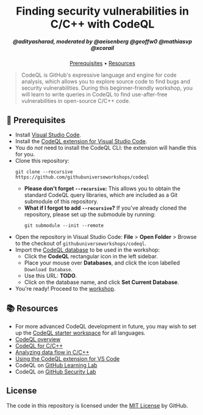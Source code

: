 <h1 align="center">Finding security vulnerabilities in C/C++ with CodeQL</h1>
<h5 align="center">@adityasharad, moderated by @aeisenberg @geoffw0 @mathiasvp @xcorail</h5>

<p align="center">
  <a href="#mega-prerequisites">Prerequisites</a> •  
  <a href="#books-resources">Resources</a>
</p>

> CodeQL is GitHub's expressive language and engine for code analysis, which allows you to explore source code to find bugs and security vulnerabilities. During this beginner-friendly workshop, you will learn to write queries in CodeQL to find use-after-free vulnerabilities in open-source C/C++ code.

## :mega: Prerequisites
- Install [Visual Studio Code](https://code.visualstudio.com/).
- Install the [CodeQL extension for Visual Studio Code](https://help.semmle.com/codeql/codeql-for-vscode/procedures/setting-up.html).
- You do _not_ need to install the CodeQL CLI: the extension will handle this for you.
- Clone this repository:
  ```
  git clone --recursive https://github.com/githubuniverseworkshops/codeql
  ```
  - **Please don't forget `--recursive`:** This allows you to obtain the standard CodeQL query libraries, which are included as a Git submodule of this repository.
  - **What if I forgot to add `--recursive`?** If you've already cloned the repository, please set up the submodule by running:
    ```
    git submodule --init --remote
    ```
- Open the repository in Visual Studio Code: **File** > **Open Folder** > Browse to the checkout of `githubuniverseworkshops/codeql`.
- Import the [CodeQL database](TODO) to be used in the workshop:
  - Click the **CodeQL** rectangular icon in the left sidebar.
  - Place your mouse over **Databases**, and click the icon labelled `Download Database`.
  - Use this URL: **TODO**.
  - Click on the database name, and click **Set Current Database**.
- You're ready! Proceed to the [workshop](workshop.md).

## :books: Resources
- For more advanced CodeQL development in future, you may wish to set up the [CodeQL starter workspace](https://codeql.github.com/docs/codeql-for-visual-studio-code/setting-up-codeql-in-visual-studio-code/#using-the-starter-workspace) for all languages.
- [CodeQL overview](https://codeql.github.com/docs/codeql-overview/)
- [CodeQL for C/C++](https://codeql.github.com/docs/codeql-language-guides/codeql-for-cpp/)
- [Analyzing data flow in C/C++](https://codeql.github.com/docs/codeql-language-guides/analyzing-data-flow-in-cpp/)
- [Using the CodeQL extension for VS Code](https://codeql.github.com/docs/codeql-for-visual-studio-code/)
- CodeQL on [GitHub Learning Lab](https://lab.github.com/search?q=codeql)
- CodeQL on [GitHub Security Lab](https://codeql.com)

## License

The code in this repository is licensed under the [MIT License](LICENSE) by GitHub.